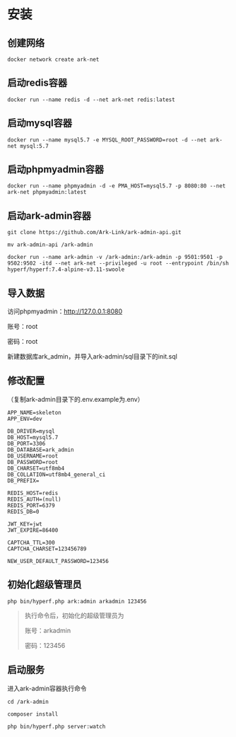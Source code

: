 # 安装

## 创建网络

```shell
docker network create ark-net
```

## 启动redis容器

```shell
docker run --name redis -d --net ark-net redis:latest
```

## 启动mysql容器

```shell
docker run --name mysql5.7 -e MYSQL_ROOT_PASSWORD=root -d --net ark-net mysql:5.7
```

## 启动phpmyadmin容器

```shell
docker run --name phpmyadmin -d -e PMA_HOST=mysql5.7 -p 8080:80 --net ark-net phpmyadmin:latest
```

## 启动ark-admin容器

```shell
git clone https://github.com/Ark-Link/ark-admin-api.git

mv ark-admin-api /ark-admin

docker run --name ark-admin -v /ark-admin:/ark-admin -p 9501:9501 -p 9502:9502 -itd --net ark-net --privileged -u root --entrypoint /bin/sh hyperf/hyperf:7.4-alpine-v3.11-swoole
```

## 导入数据

访问phpmyadmin：http://127.0.0.1:8080

账号：root

密码：root

新建数据库ark_admin，并导入ark-admin/sql目录下的init.sql

## 修改配置

（复制ark-admin目录下的.env.example为.env）

```
APP_NAME=skeleton
APP_ENV=dev

DB_DRIVER=mysql
DB_HOST=mysql5.7
DB_PORT=3306
DB_DATABASE=ark_admin
DB_USERNAME=root
DB_PASSWORD=root
DB_CHARSET=utf8mb4
DB_COLLATION=utf8mb4_general_ci
DB_PREFIX=

REDIS_HOST=redis
REDIS_AUTH=(null)
REDIS_PORT=6379
REDIS_DB=0

JWT_KEY=jwt
JWT_EXPIRE=86400

CAPTCHA_TTL=300
CAPTCHA_CHARSET=123456789

NEW_USER_DEFAULT_PASSWORD=123456
```

## 初始化超级管理员

```
php bin/hyperf.php ark:admin arkadmin 123456
```

> 执行命令后，初始化的超级管理员为
>
> 账号：arkadmin
>
> 密码：123456

## 启动服务

进入ark-admin容器执行命令

```shell
cd /ark-admin

composer install

php bin/hyperf.php server:watch
```

